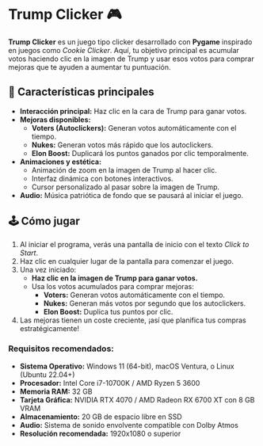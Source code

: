 # Trump Clicker 🎮

**Trump Clicker** es un juego tipo clicker desarrollado con **Pygame** inspirado en juegos como *Cookie Clicker*. Aquí, tu objetivo principal es acumular votos haciendo clic en la imagen de Trump y usar esos votos para comprar mejoras que te ayuden a aumentar tu puntuación.

## 🚀 **Características principales**

- **Interacción principal:** Haz clic en la cara de Trump para ganar votos.
- **Mejoras disponibles:**
  - **Voters (Autoclickers):** Generan votos automáticamente con el tiempo.
  - **Nukes:** Generan votos más rápido que los autoclickers.
  - **Elon Boost:** Duplicará los puntos ganados por clic temporalmente.
- **Animaciones y estética:**
  - Animación de zoom en la imagen de Trump al hacer clic.
  - Interfaz dinámica con botones interactivos.
  - Cursor personalizado al pasar sobre la imagen de Trump.
- **Audio:** Música patriótica de fondo que se pausará al iniciar el juego.

## 🕹️ **Cómo jugar**

1. Al iniciar el programa, verás una pantalla de inicio con el texto *Click to Start*.
2. Haz clic en cualquier lugar de la pantalla para comenzar el juego.
3. Una vez iniciado:
   - **Haz clic en la imagen de Trump para ganar votos.**
   - Usa los votos acumulados para comprar mejoras:
     - **Voters:** Generan votos automáticamente con el tiempo.
     - **Nukes:** Generan más votos por segundo que los autoclickers.
     - **Elon Boost:** Duplica tus puntos por clic.
4. Las mejoras tienen un coste creciente, ¡así que planifica tus compras estratégicamente!


### Requisitos recomendados:
- **Sistema Operativo:** Windows 11 (64-bit), macOS Ventura, o Linux (Ubuntu 22.04+)
- **Procesador:** Intel Core i7-10700K / AMD Ryzen 5 3600
- **Memoria RAM:** 32 GB
- **Tarjeta Gráfica:** NVIDIA RTX 4070 / AMD Radeon RX 6700 XT con 8 GB VRAM
- **Almacenamiento:** 20 GB de espacio libre en SSD
- **Audio:** Sistema de sonido envolvente compatible con Dolby Atmos
- **Resolución recomendada:** 1920x1080 o superior
